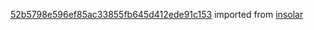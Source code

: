 [52b5798e596ef85ac33855fb645d412ede91c153](https://github.com/insolar/insolar/commit/52b5798e596ef85ac33855fb645d412ede91c153) imported from [insolar](https://github.com/insolar/insolar)
